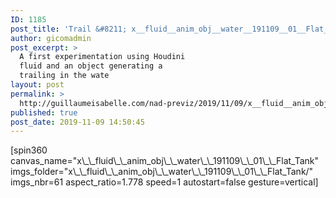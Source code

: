 ```yaml
---
ID: 1185
post_title: 'Trail &#8211; x__fluid__anim_obj__water__191109__01__Flat_Tank'
author: gicomadmin
post_excerpt: >
  A first experimentation using Houdini
  fluid and an object generating a
  trailing in the wate
layout: post
permalink: >
  http://guillaumeisabelle.com/nad-previz/2019/11/09/x__fluid__anim_obj__water__191109__01__flat_tank/
published: true
post_date: 2019-11-09 14:50:45
---
```

<!-- wp:shortcode --> [spin360 canvas_name="x\_\_fluid\_\_anim_obj\_\_water\_\_191109\_\_01\_\_Flat_Tank" imgs_folder="x\_\_fluid\_\_anim_obj\_\_water\_\_191109\_\_01\_\_Flat_Tank/" imgs_nbr=61 aspect_ratio=1.778 speed=1 autostart=false gesture=vertical] 

<!-- /wp:shortcode -->